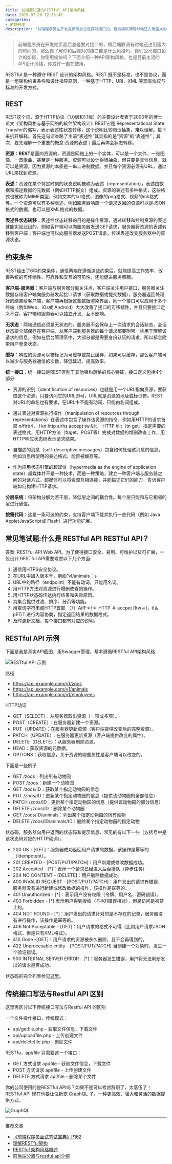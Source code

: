 ```yaml
---
title: 前端要知道的RESTful API架构风格
date: 2019-07-28 12:26:45
categories:
- 前端开发
description: "前端程序员在开发完页面后总是要对接口的，跟后端联调有时候还占用蛮大的时间的，那么你了解你和后端对的接口都是什么风格吗，你们公司接口设计的如何，你使用愉快吗？下面介绍一种API架构风格，也是目前主流的API设计风格，你或许一直在使用。"
---
```


> 前端程序员在开发完页面后总是要对接口的，跟后端联调有时候还占用蛮大的时间的，那么你了解你和后端对的接口都是什么风格吗，你们公司接口设计的如何，你使用愉快吗？下面介绍一种API架构风格，也是目前主流的API设计风格，你或许一直在使用。

RESTful 是一种遵守 REST 设计的架构风格。REST 既不是标准，也不是协议，而是一组架构约束条件和设计指导原则，一种基于HTTP、URI、XML 等现有协议与标准的开发方式。


## REST
REST这个词，源于HTTP协议（1.0版和1.1版）的主要设计者表于2000年的博士论文《架构风格与基于网络的软件架构设计》REST它是 Representational State Transfer的缩写，表示表述性状态转移，这个说明比较晦涩抽象，难以理解。接下来拆开解释。首先这句话省略了主语“表述性”其实指的是“资源”的“表述性”；其次，要先理解一个重要的概念:资源的表述；最后再体会状态转移。

**资源：REST**是面向资源的，资源是网络上的一个实体，可以是一个文件、一张图像、一首歌曲、甚至是一种服务。资源可以设计得很抽象，但只要是具体信息，就可以是资源，因为资源的本质是一串二进制数据。并且每个资源必须有URL，通过URL来找到资源。

**表述**：资源在某个特定时刻的状态说明被称为表述（representation），表述由数据和描述数据的元数据（例如HTTP报文）组成。资源的表述有多种格式，这些格式也被称为MIME类型，例如文本的txt格式、图像的png格式、视频的mk格式等。一个资源可以有多种表述，例如服务器响应一个请求返回的资源可以是JSON格式的数据，也可以是XML格式的数据。

**表述性状态转移**：表述性状态转移的目的是操作资源，通过转移和控制资源的表述就能实现此目的。例如客户端可以向服务器发送GET请求，服务器将资源的表述转移到客户端；客户端也可以向服务器发送POST请求，传递表述改变服务器中的资源状态。

## 约束条件
REST给出了6种约束条件，通信两端在遵循这些约束后，就能提高工作效率，改善系统的可伸缩性、可靠性和交互的可见性，还能促进服务解耦。

**客户端-服务器**：客户端与服务器分离关注点，客户端关注用户接口，服务器关注数据存储客户端向服务器发起接口请求（获取数据或提交数据），服务器返回处理好的结果给客户端，客户端再根据这些数据渲染界面，同一个接口可以应用于多个终端（例如Web、iOs或 Android）大大改善了接口的可移植性，并且只要接口定义不变，客户端和服务器可以独立开发、互不影响。

**无状态**：两端通信必须是无状态的，服务器不会保存上一次请求的会话状态，会话状态要全部保存在客户端，从客户端到服务器的每个请求都要附带一些用于理解该请求的信息，例如在后台管理系中，大部分都是需要身份认证的请求，所以都会附带用户登录状态。

**缓存**：响应的资源可以被标记为可缓存或禁止缓存，如果可以缓存，那么客户端可以减少与服务器通信的次数，降低延迟、提高效率。

**统一接口**：统一接口是REST区别于其他架构风格的核心特征，接口定义包括4个部分
- 资源的识别（identification of resources）也就是用一个URL指向资源，要获取这个资源，只要访问它的URL即可，URL就是资源的地址或标识符。REST对URL的命名也有要求，在URL中不能有动词，只能由名词组成。

- 通过表述对资源执行操作（manipulation of resources through representations）在表述中包含了操作该资源的指令，例如用HTTP的请求首部 n/firb4， l kn http airhs accept tw＆it， HTTP hiit（tn get，指定需要的表述格式，用HTTP方法（如get、POST等）完成对数据的增删改查工作，用HTTP响应状态码表示请求结果。

- 自描述的消息（self-descriptive messages）包含如何处理该消息的信息，例如消息所使用的表述格式、能否被缓存等。

- 作为应用状态引擎的超媒体（hypermedia as the engine of application state）超媒体并不是一种技术，而是一种策略，建立一种客户端与服务器之间的对话方式。超媒体可以将资源互相连接，并能描述它们的能力，告诉客户端如何构建HTTP请求。

**分层系统**：将架构分解为若干层，降低层之间的耦合性。每个层只能和与它相邻的层进行通信。

**按需代码**：这是一条可选的约束，支持客户端下载并执行一些代码（例如 Java AppletJavaScript或 Flash）进行功能扩展。


## 常见笔试题:什么是 RESTful API RESTful API？

答案: RESTful API Web API。为了使得接口安全、易用、可维护以及可扩展，一般设计 RESTful API需要考虑以下几个方面:
1. 通信用HTPS安全协议。
2. 在URL中加入版本号，例如“vl/animals＇s
3. URL中的路径（endpoint）不能有动词，只能用名词。
4. 用HTTP方法对资源进行增删改查的操作。
5. 用HTTP状态码传达执行结果和失败原因。
6. 为集合提供过滤、排序、分页等功能。
7. 用查询字符串或HTTP首部 （7）AifF＊f＊ HTTP ＃ accpet i1tw＃t，ti＆ pETiT.进行内容协商，指定返回结果的数据格式。
8. 及时更新文档，每个接口都有对应的说明。


## RESTful API 示例
下面是我是真实API截图，用Swagger管理，基本遵循RESTful API架构风格

![RESTful API 示例](https://i.loli.net/2019/07/28/5d3d1a28d056647013.png)

路径
- https://api.example.com/v1/zoos
- https://api.example.com/v1/animals
- https://api.example.com/v1/employees

HTTP动词
- GET（SELECT）：从服务器取出资源（一项或多项）。
- POST（CREATE）：在服务器新建一个资源。
- PUT（UPDATE）：在服务器更新资源（客户端提供改变后的完整资源）。
- PATCH（UPDATE）：在服务器更新资源（客户端提供改变的属性）。
- DELETE（DELETE）：从服务器删除资源。
- HEAD：获取资源的元数据。
- OPTIONS：获取信息，关于资源的哪些属性是客户端可以改变的。

下面是一些例子
- GET /zoos：列出所有动物园
- POST /zoos：新建一个动物园
- GET /zoos/ID：获取某个指定动物园的信息
- PUT /zoos/ID：更新某个指定动物园的信息（提供该动物园的全部信息）
- PATCH /zoos/ID：更新某个指定动物园的信息（提供该动物园的部分信息）
- DELETE /zoos/ID：删除某个动物园
- GET /zoos/ID/animals：列出某个指定动物园的所有动物
- DELETE /zoos/ID/animals/ID：删除某个指定动物园的指定动物

状态码，服务器向用户返回的状态码和提示信息，常见的有以下一些（方括号中是该状态码对应的HTTP动词）。
- 200 OK - [GET]：服务器成功返回用户请求的数据，该操作是幂等的（Idempotent）。
- 201 CREATED - [POST/PUT/PATCH]：用户新建或修改数据成功。
- 202 Accepted - [*]：表示一个请求已经进入后台排队（异步任务）
- 204 NO CONTENT - [DELETE]：用户删除数据成功。
- 400 INVALID REQUEST - [POST/PUT/PATCH]：用户发出的请求有错误，服务器没有进行新建或修改数据的操作，该操作是幂等的。
- 401 Unauthorized - [*]：表示用户没有权限（令牌、用户名、密码错误）。
- 403 Forbidden - [*] 表示用户得到授权（与401错误相对），但是访问是被禁止的。
- 404 NOT FOUND - [*]：用户发出的请求针对的是不存在的记录，服务器没有进行操作，该操作是幂等的。
- 406 Not Acceptable - [GET]：用户请求的格式不可得（比如用户请求JSON格式，但是只有XML格式）。
- 410 Gone -[GET]：用户请求的资源被永久删除，且不会再得到的。
- 422 Unprocesable entity - [POST/PUT/PATCH] 当创建一个对象时，发生一个验证错误。
- 500 INTERNAL SERVER ERROR - [*]：服务器发生错误，用户将无法判断发出的请求是否成功。

状态码的完全列表参见[这里](https://www.w3.org/Protocols/rfc2616/rfc2616-sec10.html)。

## 传统接口写法与Restful API 区别
这里再区分以下传统接口写法与Restful API 的区别

一个文件操作接口，传统模式：
- api/getfile.php - 获取文件信息，下载文件
- api/uploadfile.php - 上传创建文件
- api/deletefile.php - 删除文件

RESTfu，api/file 只需要这一个接口：
- GET 方式请求 api/file - 获取文件信息，下载文件
- POST 方式请求 api/file - 上传创建文件
- DELETE 方式请求 api/file - 删除某个文件

你的公司使用的是RESTful API吗？如果不是可以考虑辞职了，太落伍了！RESTful API 现在也要让位新宠 [GraphQL](https://graphql.cn/) 了，一种更高效、强大和灵活的数据提供方式。

![GraphQL](https://i.loli.net/2019/07/28/5d3d1c263f5c491907.png)

*******
推荐文章
- [《前端程序员面试笔试宝典》P162](https://book.douban.com/subject/30324146/)
- [理解RESTful架构](http://www.ruanyifeng.com/blog/2011/09/restful.html)
- [RESTful 架构风格概述](https://blog.igevin.info/posts/restful-architecture-in-general/)
- [前后端分离与restful api介绍](https://zhuanlan.zhihu.com/p/32901317)